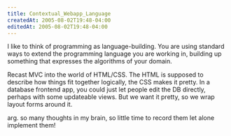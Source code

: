 ```yaml
---
title: Contextual_Webapp_Language
createdAt: 2005-08-02T19:48-04:00
editedAt: 2005-08-02T19:48-04:00
---
```


I like to think of programming as language-building. You are using standard ways to extend the programming language you are working in, building up something that expresses the algorithms of your domain.

Recast MVC into the world of HTML/CSS. The HTML is supposed to describe how things fit together logically, the CSS makes it pretty. In a database frontend app, you could just let people edit the DB directly, perhaps with some updateable views. But we want it pretty, so we wrap layout forms around it.

arg. so many thoughts in my brain, so little time to record them let alone implement them!

